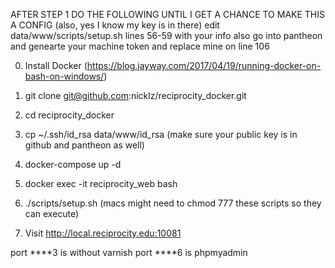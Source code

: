 AFTER STEP 1 DO THE FOLLOWING UNTIL I GET A CHANCE TO MAKE THIS A CONFIG (also, yes I know my key is in there) 
edit data/www/scripts/setup.sh lines 56-59 with your info
also go into pantheon and genearte your machine token and replace mine on line 106


0. Install Docker (https://blog.jayway.com/2017/04/19/running-docker-on-bash-on-windows/)

1. git clone git@github.com:nicklz/reciprocity_docker.git
2. cd reciprocity_docker
3. cp ~/.ssh/id_rsa data/www/id_rsa (make sure your public key is in github and pantheon as well)
4. docker-compose up -d
5. docker exec -it reciprocity_web bash
6. ./scripts/setup.sh (macs might need to chmod 777 these scripts so they can execute)


7. Visit http://local.reciprocity.edu:10081


port ****3 is without varnish
port ****6 is phpmyadmin
